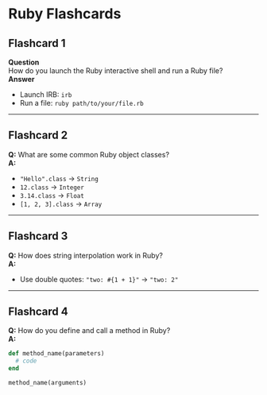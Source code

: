 # Ruby Flashcards

## Flashcard 1  
**Question**<br>
How do you launch the Ruby interactive shell and run a Ruby file?  
**Answer**  
- Launch IRB: `irb`  
- Run a file: `ruby path/to/your/file.rb`  

---

## Flashcard 2  
**Q:** What are some common Ruby object classes?  
**A:**  
- `"Hello".class` → `String`  
- `12.class` → `Integer`  
- `3.14.class` → `Float`  
- `[1, 2, 3].class` → `Array`  

---

## Flashcard 3  
**Q:** How does string interpolation work in Ruby?  
**A:**  
- Use double quotes: `"two: #{1 + 1}"` → `"two: 2"`  

---

## Flashcard 4  
**Q:** How do you define and call a method in Ruby?  
**A:**  
```ruby
def method_name(parameters)
  # code
end

method_name(arguments)
